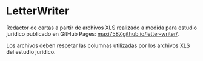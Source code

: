 # LetterWriter

Redactor de cartas a partir de archivos XLS realizado a medida para estudio jurídico publicado en GitHub Pages: [maxi7587.github.io/letter-writer/](maxi7587.github.io/letter-writer/).

Los archivos deben respetar las columnas utilizadas por los archivos XLS del estudio jurídico.
